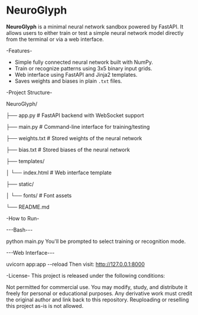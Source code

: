 # NeuroGlyph

**NeuroGlyph** is a minimal neural network sandbox powered by FastAPI. It allows users to either train or test a simple neural network model directly from the terminal or via a web interface.

-Features-

- Simple fully connected neural network built with NumPy.
- Train or recognize patterns using 3x5 binary input grids.
- Web interface using FastAPI and Jinja2 templates.
- Saves weights and biases in plain `.txt` files.

-Project Structure-

NeuroGlyph/

├── app.py # FastAPI backend with WebSocket support

├── main.py # Command-line interface for training/testing

├── weights.txt # Stored weights of the neural network

├── bias.txt # Stored biases of the neural network

├── templates/

│ └── index.html # Web interface template

├── static/

│ └── fonts/ # Font assets

└── README.md

-How to Run-

---Bash---

python main.py
You'll be prompted to select training or recognition mode.

---Web Interface---

uvicorn app:app --reload
Then visit: http://127.0.0.1:8000

-License-
This project is released under the following conditions:

Not permitted for commercial use.
You may modify, study, and distribute it freely for personal or educational purposes.
Any derivative work must credit the original author and link back to this repository.
Reuploading or reselling this project as-is is not allowed.
